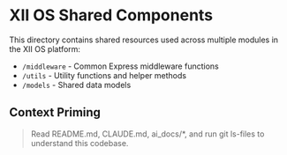 # XII OS Shared Components

This directory contains shared resources used across multiple modules in the XII OS platform:

- `/middleware` - Common Express middleware functions
- `/utils` - Utility functions and helper methods
- `/models` - Shared data models

## Context Priming
> Read README.md, CLAUDE.md, ai_docs/*, and run git ls-files to understand this codebase.
